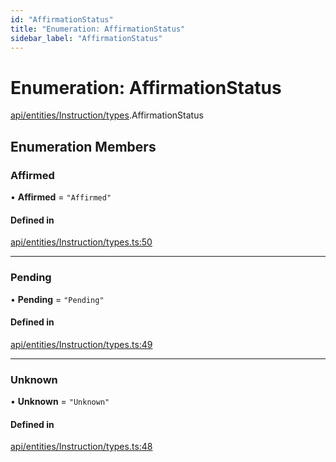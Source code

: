 ```yaml
---
id: "AffirmationStatus"
title: "Enumeration: AffirmationStatus"
sidebar_label: "AffirmationStatus"
---
```


# Enumeration: AffirmationStatus

[api/entities/Instruction/types](../../../../../../modules/API/Entities/Instruction/Types/Types.md).AffirmationStatus

## Enumeration Members

### Affirmed

• **Affirmed** = ``"Affirmed"``

#### Defined in

[api/entities/Instruction/types.ts:50](https://github.com/PolymeshAssociation/polymesh-sdk/blob/15be87e8/src/api/entities/Instruction/types.ts#L50)

___

### Pending

• **Pending** = ``"Pending"``

#### Defined in

[api/entities/Instruction/types.ts:49](https://github.com/PolymeshAssociation/polymesh-sdk/blob/15be87e8/src/api/entities/Instruction/types.ts#L49)

___

### Unknown

• **Unknown** = ``"Unknown"``

#### Defined in

[api/entities/Instruction/types.ts:48](https://github.com/PolymeshAssociation/polymesh-sdk/blob/15be87e8/src/api/entities/Instruction/types.ts#L48)
